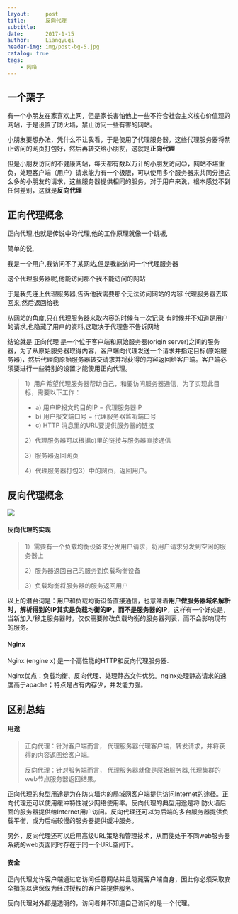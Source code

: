 ```yaml
---
layout:     post
title:      反向代理
subtitle:   
date:       2017-1-15
author:     Liangyuqi
header-img: img/post-bg-5.jpg
catalog: true
tags:
    - 网络
---
```


## 一个栗子

有一个小朋友在家喜欢上网，但是家长害怕他上一些不符合社会主义核心价值观的网站，于是设置了防火墙，禁止访问一些有害的网站。

小朋友要想办法，凭什么不让我看，于是使用了代理服务器，这些代理服务器将禁止访问的网页打包好，然后再转交给小朋友，这就是**正向代理**

但是小朋友访问的不健康网站，每天都有数以万计的小朋友访问😊，网站不堪重负，处理客户端（用户）请求能力有一个极限，可以使用多个服务器来共同分担这么多的小朋友的请求，这些服务器提供相同的服务，对于用户来说，根本感觉不到任何差别，这就是**反向代理**


## 正向代理概念

正向代理,也就是传说中的代理,他的工作原理就像一个跳板,

简单的说,

我是一个用户,我访问不了某网站,但是我能访问一个代理服务器

这个代理服务器呢,他能访问那个我不能访问的网站

于是我先连上代理服务器,告诉他我需要那个无法访问网站的内容
代理服务器去取回来,然后返回给我

从网站的角度,只在代理服务器来取内容的时候有一次记录
有时候并不知道是用户的请求,也隐藏了用户的资料,这取决于代理告不告诉网站

结论就是 正向代理 是一个位于客户端和原始服务器(origin server)之间的服务器，为了从原始服务器取得内容，客户端向代理发送一个请求并指定目标(原始服务器)，然后代理向原始服务器转交请求并将获得的内容返回给客户端。客户端必须要进行一些特别的设置才能使用正向代理。

> 1）用户希望代理服务器帮助自己，和要访问服务器通信，为了实现此目标，需要以下工作：
> 
>  - a) 用户IP报文的目的IP = 代理服务器IP
>  - b) 用户报文端口号 = 代理服务器监听端口号
>  - c) HTTP 消息里的URL要提供服务器的链接
>
> 2）代理服务器可以根据c)里的链接与服务器直接通信
> 
> 3）服务器返回网页
> 
> 4）代理服务器打包3）中的网页，返回用户。


## 反向代理概念

![](http://p2dx9kmbw.bkt.clouddn.com/41.jpg)

#### 反向代理的实现
>
> 1）需要有一个负载均衡设备来分发用户请求，将用户请求分发到空闲的服务器上
>
> 2）服务器返回自己的服务到负载均衡设备
> 
> 3）负载均衡将服务器的服务返回用户
> 

以上的潜台词是：用户和负载均衡设备直接通信，也意味着**用户做服务器域名解析时，解析得到的IP其实是负载均衡的IP，而不是服务器的IP**，这样有一个好处是，当新加入/移走服务器时，仅仅需要修改负载均衡的服务器列表，而不会影响现有的服务。

#### Nginx

Nginx (engine x) 是一个高性能的HTTP和反向代理服务器.

Nginx优点：负载均衡、反向代理、处理静态文件优势。nginx处理静态请求的速度高于apache；特点是占有内存少，并发能力强。


## 区别总结

#### 用途

>正向代理：针对客户端而言， 代理服务器代理客户端，转发请求，并将获得的内容返回给客户端。
>
>反向代理：针对服务端而言， 代理服务器就像是原始服务器,代理集群的web节点服务器返回结果。

正向代理的典型用途是为在防火墙内的局域网客户端提供访问Internet的途径。正向代理还可以使用缓冲特性减少网络使用率。反向代理的典型用途是将 防火墙后面的服务器提供给Internet用户访问。反向代理还可以为后端的多台服务器提供负载平衡，或为后端较慢的服务器提供缓冲服务。

另外，反向代理还可以启用高级URL策略和管理技术，从而使处于不同web服务器系统的web页面同时存在于同一个URL空间下。

#### 安全

正向代理允许客户端通过它访问任意网站并且隐藏客户端自身，因此你必须采取安全措施以确保仅为经过授权的客户端提供服务。

反向代理对外都是透明的，访问者并不知道自己访问的是一个代理。



